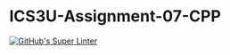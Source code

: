 # ICS3U-Assignment-07-CPP

[![GitHub's Super Linter](https://github.com/Samuel-Webster-178/ICS3U-Assignment-07-CPP/workflows/GitHub's%20Super%20Linter/badge.svg)](https://github.com/Samuel-Webster-178/ICS3U-Assignment-07-CPP/actions)
